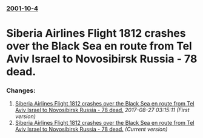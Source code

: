 ### [2001-10-4](/news/2001/10/4/index.md)

#  Siberia Airlines Flight 1812 crashes over the Black Sea en route from Tel Aviv Israel to Novosibirsk Russia - 78 dead.




### Changes:

1. [ Siberia Airlines Flight 1812 crashes over the Black Sea en route from Tel Aviv Israel to Novosibirsk Russia - 78 dead.](/news/2001/10/4/siberia-airlines-flight-1812-crashes-over-the-black-sea-en-route-from-tel-aviv-israel-to-novosibirsk-russia-78-dead.md) _2017-08-27 03:15:11 (First version)_
1. [ Siberia Airlines Flight 1812 crashes over the Black Sea en route from Tel Aviv Israel to Novosibirsk Russia - 78 dead.](/news/2001/10/4/siberia-airlines-flight-1812-crashes-over-the-black-sea-en-route-from-tel-aviv-israel-to-novosibirsk-russia-a-78-dead.md) _(Current version)_

